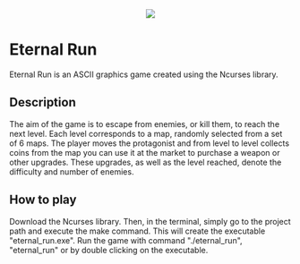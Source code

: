 <div align="center">
    <img src="/readme_assets/header_image.png">
</div>

# Eternal Run
Eternal Run is an ASCII graphics game created using the Ncurses library.

## Description
The aim of the game is to escape from enemies, or kill them, to reach the next level. Each level corresponds to a map,
randomly selected from a set of 6 maps. The player moves the protagonist and from level to level collects coins from the map
you can use it at the market to purchase a weapon or other upgrades. These upgrades, as well as the level reached, denote the
difficulty and number of enemies.

## How to play
Download the Ncurses library. Then, in the terminal, simply go to the project path and execute the make command.
This will create the executable "eternal_run.exe". Run the game with command "./eternal_run", "eternal_run" or by double clicking on the executable.